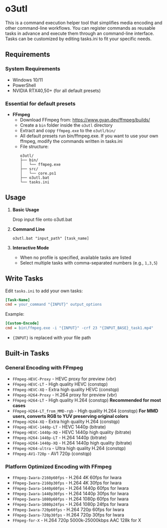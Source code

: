 # o3utl

This is a command execution helper tool that simplifies media encoding and other command-line workflows. You can register commands as reusable tasks in advance and execute them through an command-line interface. Tasks can be customized by editing tasks.ini to fit your specific needs.

## Requirements

### System Requirements
- Windows 10/11
- PowerShell
- NVIDIA RTX40,50+ (for all default presets)

### Essential for default presets
- **FFmpeg**
  - Download FFmpeg from: https://www.gyan.dev/ffmpeg/builds/
  - Create a `bin` folder inside the `o3utl` directory
  - Extract and copy `ffmpeg.exe` to the `o3utl/bin/`
  - All default presets run bin/ffmpeg.exe. If you want to use your own ffmpeg, modify the commands written in tasks.ini
  - File structure:
    ```
    o3utl/
    ├── bin/
    │   └── ffmpeg.exe
    ├── src/
    │   └── core.ps1
    ├── o3utl.bat
    └── tasks.ini
    ```

## Usage

1. **Basic Usage**
   
   Drop input file onto o3utl.bat

2. **Command Line**
   ```batch
   o3utl.bat "input_path" [task_name]
   ```

3. **Interactive Mode**
   - When no profile is specified, available tasks are listed
   - Select multiple tasks with comma-separated numbers (e.g., `1,3,5`)

## Write Tasks

Edit `tasks.ini` to add your own tasks:

```ini
[Task-Name]
cmd = your_command "{INPUT}" output_options
```

Example:
```ini
[Custom-Encode]
cmd = bin\ffmpeg.exe -i "{INPUT}" -crf 23 "{INPUT_BASE}_task1.mp4"
```

- `{INPUT}` is replaced with your file path

## Built-in Tasks

### General Encoding with FFmpeg
- `FFmpeg-HEVC-Proxy` - HEVC proxy for preview (vbr)
- `FFmpeg-HEVC-LT` - High quality HEVC (constqp)
- `FFmpeg-HEVC-XQ` - Extra high quality HEVC (constqp)
- `FFmpeg-H264-Proxy` - H.264 proxy for preview (vbr)
- `FFmpeg-H264-LT` - High quality H.264 (constqp)  **Recommended for most cases**
- `FFmpeg-H264-LT_from_MMD-rgb` - High quality H.264 (constqp)  **For MMD users, converts RGB to YUV preserving original colors**
- `FFmpeg-H264-XQ` - Extra high quality H.264 (constqp)
- `FFmpeg-HEVC-1440p-LT` - HEVC 1440p (bitrate)
- `FFmpeg-HEVC-1440p-XQ` - HEVC 1440p high quality (bitrate)
- `FFmpeg-H264-1440p-LT` - H.264 1440p (bitrate)
- `FFmpeg-H264-1440p-XQ` - H.264 1440p high quality (bitrate)
- `FFmpeg-H264-ultra` - Ultra high quality H.264 (constqp)
- `FFmpeg-AV1-720p` - AV1 720p (constqp)

### Platform Optimized Encoding with FFmpeg
- `FFmpeg-Iwara-2160p60fps` - H.264 4K 60fps for Iwara
- `FFmpeg-Iwara-2160p30fps` - H.264 4K 30fps for Iwara
- `FFmpeg-Iwara-1440p60fps` - H.264 1440p 60fps for Iwara
- `FFmpeg-Iwara-1440p30fps` - H.264 1440p 30fps for Iwara
- `FFmpeg-Iwara-1080p60fps` - H.264 1080p 60fps for Iwara
- `FFmpeg-Iwara-1080p24fps` - H.264 1080p 24fps for Iwara
- `FFmpeg-Iwara-720p60fps` - H.264 720p 60fps for Iwara
- `FFmpeg-Iwara-720p30fps` - H.264 720p 30fps for Iwara
- `FFmpeg-for-X` - H.264 720p 5000k-25000kbps AAC 128k for X
